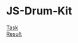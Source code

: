 # JS-Drum-Kit 
[Task](https://github.com/rolling-scopes-school/tasks/blob/master/tasks/stage-0/projects.md#task-4-drum-kit-20)  
[Result](https://AndyDevUnity.github.io/JS-Drum-Kit/)  
